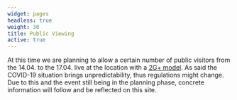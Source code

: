 ```yaml
---
widget: pages
headless: true
weight: 30
title: Public Viewing
active: true
---
```

At this time we are planning to allow a certain number of public visitors from the 14.04. to the 17.04. live at the location with a [2G+ model](https://www.hamburg.com/residents/settle/health/15811494/covid-access-plans).
As said the COVID-19 situation brings unpredictability, thus regulations might change.
Due to this and the event still being in the planning phase, concrete information will follow and be reflected on this site.
